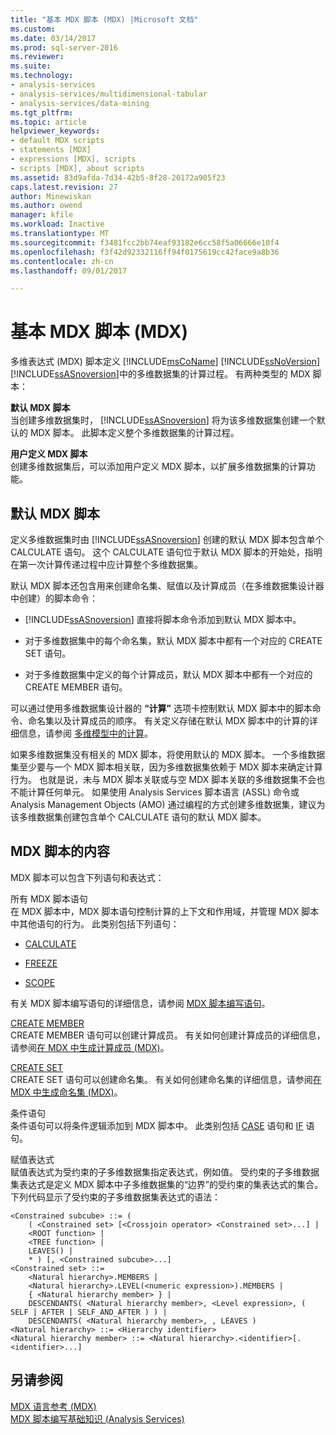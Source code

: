 ```yaml
---
title: "基本 MDX 脚本 (MDX) |Microsoft 文档"
ms.custom: 
ms.date: 03/14/2017
ms.prod: sql-server-2016
ms.reviewer: 
ms.suite: 
ms.technology:
- analysis-services
- analysis-services/multidimensional-tabular
- analysis-services/data-mining
ms.tgt_pltfrm: 
ms.topic: article
helpviewer_keywords:
- default MDX scripts
- statements [MDX]
- expressions [MDX], scripts
- scripts [MDX], about scripts
ms.assetid: 83d9afda-7d34-42b5-8f28-20172a905f23
caps.latest.revision: 27
author: Minewiskan
ms.author: owend
manager: kfile
ms.workload: Inactive
ms.translationtype: MT
ms.sourcegitcommit: f3481fcc2bb74eaf93182e6cc58f5a06666e10f4
ms.openlocfilehash: f3f42d92332116ff94f0175619cc42face9a8b36
ms.contentlocale: zh-cn
ms.lasthandoff: 09/01/2017

---
```

# <a name="the-basic-mdx-script-mdx"></a>基本 MDX 脚本 (MDX)
  多维表达式 (MDX) 脚本定义 [!INCLUDE[msCoName](../../../includes/msconame-md.md)] [!INCLUDE[ssNoVersion](../../../includes/ssnoversion-md.md)] [!INCLUDE[ssASnoversion](../../../includes/ssasnoversion-md.md)]中的多维数据集的计算过程。 有两种类型的 MDX 脚本：  
  
 **默认 MDX 脚本**  
 当创建多维数据集时， [!INCLUDE[ssASnoversion](../../../includes/ssasnoversion-md.md)] 将为该多维数据集创建一个默认的 MDX 脚本。 此脚本定义整个多维数据集的计算过程。  
  
 **用户定义 MDX 脚本**  
 创建多维数据集后，可以添加用户定义 MDX 脚本，以扩展多维数据集的计算功能。  
  
## <a name="the-default-mdx-script"></a>默认 MDX 脚本  
 定义多维数据集时由 [!INCLUDE[ssASnoversion](../../../includes/ssasnoversion-md.md)] 创建的默认 MDX 脚本包含单个 CALCULATE 语句。 这个 CALCULATE 语句位于默认 MDX 脚本的开始处，指明在第一次计算传递过程中应计算整个多维数据集。  
  
 默认 MDX 脚本还包含用来创建命名集、赋值以及计算成员（在多维数据集设计器中创建）的脚本命令：  
  
-   [!INCLUDE[ssASnoversion](../../../includes/ssasnoversion-md.md)] 直接将脚本命令添加到默认 MDX 脚本中。  
  
-   对于多维数据集中的每个命名集，默认 MDX 脚本中都有一个对应的 CREATE SET 语句。  
  
-   对于多维数据集中定义的每个计算成员，默认 MDX 脚本中都有一个对应的 CREATE MEMBER 语句。  
  
 可以通过使用多维数据集设计器的 **“计算”** 选项卡控制默认 MDX 脚本中的脚本命令、命名集以及计算成员的顺序。 有关定义存储在默认 MDX 脚本中的计算的详细信息，请参阅 [多维模型中的计算](../../../analysis-services/multidimensional-models/calculations-in-multidimensional-models.md)。  
  
 如果多维数据集没有相关的 MDX 脚本，将使用默认的 MDX 脚本。 一个多维数据集至少要与一个 MDX 脚本相关联，因为多维数据集依赖于 MDX 脚本来确定计算行为。 也就是说，未与 MDX 脚本关联或与空 MDX 脚本关联的多维数据集不会也不能计算任何单元。 如果使用 Analysis Services 脚本语言 (ASSL) 命令或 Analysis Management Objects (AMO) 通过编程的方式创建多维数据集，建议为该多维数据集创建包含单个 CALCULATE 语句的默认 MDX 脚本。  
  
## <a name="mdx-script-content"></a>MDX 脚本的内容  
 MDX 脚本可以包含下列语句和表达式：  
  
 所有 MDX 脚本语句  
 在 MDX 脚本中，MDX 脚本语句控制计算的上下文和作用域，并管理 MDX 脚本中其他语句的行为。 此类别包括下列语句：  
  
-   [CALCULATE](../../../mdx/mdx-scripting-calculate.md)  
  
-   [FREEZE](../../../mdx/mdx-scripting-freeze.md)  
  
-   [SCOPE](../../../mdx/mdx-scripting-scope.md)  
  
 有关 MDX 脚本编写语句的详细信息，请参阅 [MDX 脚本编写语句](../../../mdx/mdx-scripting-statements-mdx.md)。  
  
 [CREATE MEMBER](../../../mdx/mdx-data-definition-create-member.md)  
 CREATE MEMBER 语句可以创建计算成员。 有关如何创建计算成员的详细信息，请参阅[在 MDX 中生成计算成员 (MDX)](../../../analysis-services/multidimensional-models/mdx/mdx-calculated-members-building-calculated-members.md)。  
  
 [CREATE SET](../../../mdx/mdx-data-definition-create-set.md)  
 CREATE SET 语句可以创建命名集。 有关如何创建命名集的详细信息，请参阅[在 MDX 中生成命名集 (MDX)](../../../analysis-services/multidimensional-models/mdx/mdx-named-sets-building-named-sets.md)。  
  
 条件语句  
 条件语句可以将条件逻辑添加到 MDX 脚本中。 此类别包括 [CASE](../../../mdx/case-statement-mdx.md) 语句和 [IF](../../../mdx/mdx-scripting-if.md) 语句。  
  
 赋值表达式  
 赋值表达式为受约束的子多维数据集指定表达式，例如值。 受约束的子多维数据集表达式是定义 MDX 脚本中子多维数据集的“边界”的受约束的集表达式的集合。 下列代码显示了受约束的子多维数据集表达式的语法：  
  
```  
<Constrained subcube> ::= (   
    ( <Constrained set> [<Crossjoin operator> <Constrained set>...] |  
    <ROOT function> |  
    <TREE function> |  
    LEAVES() |  
    * ) [, <Constrained subcube>...]  
<Constrained set> ::=   
    <Natural hierarchy>.MEMBERS |   
    <Natural hierarchy>.LEVEL(<numeric expression>).MEMBERS |   
    { <Natural hierarchy member> } |   
    DESCENDANTS( <Natural hierarchy member>, <Level expression>, ( SELF | AFTER | SELF_AND_AFTER ) ) |   
    DESCENDANTS( <Natural hierarchy member>, , LEAVES )  
<Natural hierarchy> ::= <Hierarchy identifier>  
<Natural hierarchy member> ::= <Natural hierarchy>.<identifier>[.<identifier>...]  
```  
  
## <a name="see-also"></a>另请参阅  
 [MDX 语言参考 (MDX)](../../../mdx/mdx-language-reference-mdx.md)   
 [MDX 脚本编写基础知识 (Analysis Services)](../../../analysis-services/multidimensional-models/mdx/mdx-scripting-fundamentals-analysis-services.md)  
  
  

